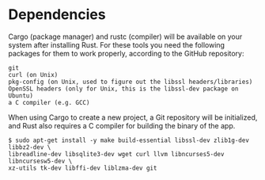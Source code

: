 # Dependencies

Cargo (package manager) and rustc (compiler) will be available on your system after installing Rust. For these tools you need the following packages for them to work properly, according to the GitHub repository:

    git
    curl (on Unix)
    pkg-config (on Unix, used to figure out the libssl headers/libraries)
    OpenSSL headers (only for Unix, this is the libssl-dev package on Ubuntu)
    a C compiler (e.g. GCC)

When using Cargo to create a new project, a Git repository will be initialized, and Rust also requires a C compiler for building the binary of the app.

```
$ sudo apt-get install -y make build-essential libssl-dev zlib1g-dev libbz2-dev \
libreadline-dev libsqlite3-dev wget curl llvm libncurses5-dev libncursesw5-dev \
xz-utils tk-dev libffi-dev liblzma-dev git
```